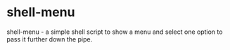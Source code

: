 # shell-menu
shell-menu - a simple shell script to show a menu and select one option to pass it further down the pipe.
